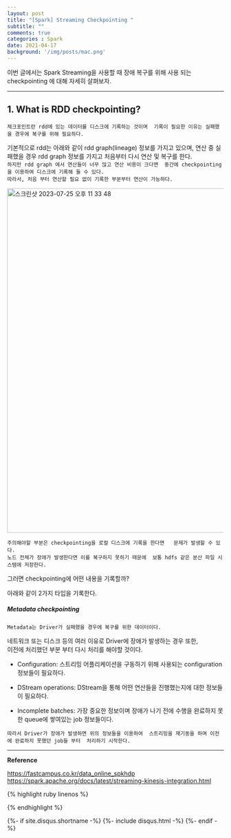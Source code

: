 ```yaml
---
layout: post
title: "[Spark] Streaming Checkpointing "
subtitle: ""    
comments: true
categories : Spark
date: 2021-04-17
background: '/img/posts/mac.png'
---
```


이번 글에서는 Spark Streaming을 사용할 때 장애 복구를 위해 사용 되는 
checkpointing 에 대해 자세히 살펴보자.   

- - -    


## 1. What is RDD checkpointing?   

`체크포인트란 rdd에 있는 데이터를 디스크에 기록하는 것이며 
기록이 필요한 이유는 실패했을 경우에 복구를 위해 필요하다.`   

기본적으로 rdd는 아래와 같이 rdd graph(lineage) 정보를 가지고 있으며, 
    연산 중 실패했을 경우 rdd graph 정보를 가지고 
    처음부터 다시 연산 및 복구를 한다.   
`하지만 rdd graph 에서 연산들이 너무 많고 연산 비용이 크다면 
중간에 checkpointing 을 이용하여 디스크에 기록해 둘 수 있다.`   
`따라서, 처음 부터 연산할 필요 없이 기록한 부분부터 연산이 가능하다.`       

<img width="800" alt="스크린샷 2023-07-25 오후 11 33 48" src="https://github.com/WonYong-Jang/Development-Process/assets/26623547/79ebf8a6-bf54-402b-9a52-f2a600c178bb">   

`주의해야할 부분은 checkpointing을 로컬 디스크에 기록을 한다면  
    문제가 발생할 수 있다.`       
`노드 전체가 장애가 발생한다면 이를 복구하지 못하기 때문에 
    보통 hdfs 같은 분산 파일 시스템에 저장한다.`     

그러면 checkpointing에 어떤 내용을 기록할까?   

아래와 같이 2가지 타입을 기록한다.   

##### Metadata checkpointing   

`Metadata는 Driver가 실패했을 경우에 복구를 위한 데이터이다.`   

네트워크 또는 디스크 등의 여러 이유로 Driver에 장애가 발생하는 경우 또한,  
이전에 처리했던 부분 부터 다시 처리를 해야할 것이다.    

- Configuration: 스트리밍 어플리케이션을 구동하기 위해 사용되는 configuration 정보들이 필요하다.   

- DStream operations: DStream을 통해 어떤 연산들을 진행했는지에 대한 정보들이 필요하다.   

- Incomplete batches: 가장 중요한 정보이며 장애가 나기 전에 수행을 완료하지 
못한 queue에 쌓여있는 job 정보들이다.   

`따라서 Driver가 장애가 발생하면 위의 정보들을 이용하여 
스트리밍을 재기동을 하며 이전에 완료하지 못했던 job들 부터 
처리하기 시작한다.`   







- - - 

**Reference**    

<https://fastcampus.co.kr/data_online_spkhdp>   
<https://spark.apache.org/docs/latest/streaming-kinesis-integration.html>   

{% highlight ruby linenos %}

{% endhighlight %}


{%- if site.disqus.shortname -%}
    {%- include disqus.html -%}
{%- endif -%}


